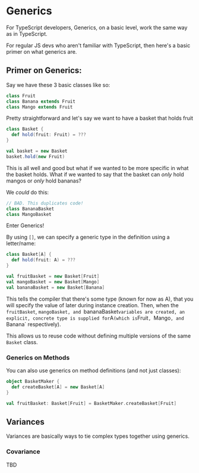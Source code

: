 # Generics

For TypeScript developers, Generics, on a basic level, work the same way as in TypeScript.

For regular JS devs who aren't familiar with TypeScript, then here's a basic primer on what generics are.

## Primer on Generics:

Say we have these 3 basic classes like so:

```scala
class Fruit
class Banana extends Fruit
class Mango extends Fruit
```

Pretty straightforward and let's say we want to have a basket that holds fruit

```scala
class Basket {
  def hold(fruit: Fruit) = ???
}

val basket = new Basket
basket.hold(new Fruit)
```

This is all well and good but what if we wanted to be more specific in what the basket holds. What if we wanted to say that the basket can _only_ hold mangos or _only_ hold bananas?

We _could_ do this:

```scala
// BAD. This duplicates code!
class BananaBasket
class MangoBasket
```

Enter Generics!

By using `[]`, we can specify a generic type in the definition using a letter/name:

```scala
class Basket[A] {
  def hold(fruit: A) = ???
}

val fruitBasket = new Basket[Fruit]
val mangoBasket = new Basket[Mango] 
val bananaBasket = new Basket[Banana]
```

This tells the compiler that there's some type (known for now as A), that you will specify the value of later during instance creation. Then, when the `fruitBasket`, `mangoBasket, and `bananaBasket` variables are created, an explicit, concrete type is supplied for `A` (which is `Fruit`, `Mango`, and `Banana` respectively).

This allows us to reuse code without defining multiple versions of the same `Basket` class.

### Generics on Methods

You can also use generics on method definitions (and not just classes):

```scala
object BasketMaker {
  def createBasket[A] = new Basket[A]
}

val fruitBasket: Basket[Fruit] = BasketMaker.createBasket[Fruit]
```

## Variances

Variances are basically ways to tie complex types together using generics.

### Covariance

TBD
